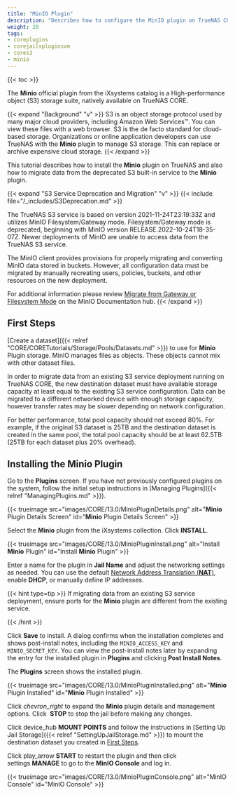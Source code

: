 ```yaml
---
title: "MinIO Plugin"
description: "Describes how to configure the MinIO plugin on TrueNAS CORE and gives migration instructions from the deprecated S3 built-in service."
weight: 20
tags:
- coreplugins
- corejailspluginsvm
- cores3
- minio
---
```


{{< toc >}}

The **Minio** official plugin from the iXsystems catalog is a High-performance object (S3) storage suite, natively available on TrueNAS CORE.

{{< expand "Background" "v" >}}
S3 is an object storage protocol used by many major cloud providers, including Amazon Web Services™. You can view these files with a web browser. S3 is the de facto standard for cloud-based storage. Organizations or online application developers can use TrueNAS with the **Minio** plugin to manage S3 storage. This can replace or archive expensive cloud storage.
{{< /expand >}}

This tutorial describes how to install the **Minio** plugin on TrueNAS and also how to migrate data from the deprecated S3 built-in service to the **Minio** plugin.

{{< expand "S3 Service Deprecation and Migration" "v" >}}
{{< include file="/_includes/S3Deprecation.md" >}}

The TrueNAS S3 service is based on version 2021-11-24T23:19:33Z and utilizes MinIO Filesystem/Gateway mode. Filesystem/Gateway mode is deprecated, beginning with MinIO version RELEASE.2022-10-24T18-35-07Z. Newer deployments of MinIO are unable to access data from the TrueNAS S3 service.

The MinIO client provides provisions for properly migrating and converting MinIO data stored in buckets. However, all configuration data must be migrated by manually recreating users, policies, buckets, and other resources on the new deployment.

For additional information please review [Migrate from Gateway or Filesystem Mode](https://min.io/docs/minio/container/operations/install-deploy-manage/migrate-fs-gateway.html) on the MinIO Documentation hub.
{{< /expand >}}

## First Steps

[Create a dataset]({{< relref "CORE/CORETutorials/Storage/Pools/Datasets.md" >}}) to use for **Minio** Plugin storage.
MinIO manages files as objects.
These objects cannot mix with other dataset files.

In order to migrate data from an existing S3 service deployment running on TrueNAS CORE, the new destination dataset must have available storage capacity at least equal to the existing S3 service configuration.
Data can be migrated to a different networked device with enough storage capacity, however transfer rates may be slower depending on network configuration.

For better performance, total pool capacity should not exceed 80%.
For example, if the original S3 dataset is 25TB and the destination dataset is created in the same pool, the total pool capacity should be at least 62.5TB (25TB for each dataset plus 20% overhead).

## Installing the Minio Plugin

Go to the **Plugins** screen.
If you have not previously configured plugins on the system, follow the initial setup instructions in [Managing Plugins]({{< relref "ManagingPlugins.md" >}}).

{{< trueimage src="images/CORE/13.0/MinioPluginDetails.png" alt="**Minio** Plugin Details Screen" id="**Minio** Plugin Details Screen" >}}

Select the **Minio** plugin from the iXsystems collection.
Click **INSTALL**.

{{< trueimage src="images/CORE/13.0/MinioPluginInstall.png" alt="Install **Minio** Plugin" id="Install **Minio** Plugin" >}}

Enter a name for the plugin in **Jail Name** and adjust the networking settings as needed.
You can use the default [Network Address Translation (**NAT**)](https://datatracker.ietf.org/wg/nat/about/), enable **DHCP**, or manually define IP addresses.

{{< hint type=tip >}}
If migrating data from an existing S3 service deployment, ensure ports for the **Minio** plugin are different from the existing service.

{{< /hint >}}

Click **Save** to install.
A dialog confirms when the installation completes and shows post-install notes, including the `MINIO_ACCESS_KEY` and `MINIO_SECRET_KEY`.
You can view the post-install notes later by expanding the entry for the installed plugin in **Plugins** and clicking <i class="fa fa-file-alt" aria-hidden="true" title="File"></i> **Post Install Notes**.

The **Plugins** screen shows the installed plugin.

{{< trueimage src="images/CORE/13.0/MinioPluginInstalled.png" alt="**Minio** Plugin Installed" id="**Minio** Plugin Installed" >}}

Click <i class="material-icons" aria-hidden="true" title="Expand">chevron_right</i> to expand the **Minio** plugin details and management options.
Click <i class="fa fa-stop" aria-hidden="true" title="Stop"></i>&nbsp;**STOP** to stop the jail before making any changes.

Click <span class="material-icons">device_hub</span>&nbsp;**MOUNT POINTS** and follow the instructions in [Setting Up Jail Storage]({{< relref "SettingUpJailStorage.md" >}}) to mount the destination dataset you created in [First Steps](#first-steps).

Click <span class="material-icons">play_arrow</span>&nbsp;**START** to restart the plugin and then click <span class="material-icons">settings</span>&nbsp;**MANAGE** to go to the **MinIO Console** and log in.

{{< trueimage src="images/CORE/13.0/MinioPluginConsole.png" alt="MinIO Console" id="MinIO Console" >}}
